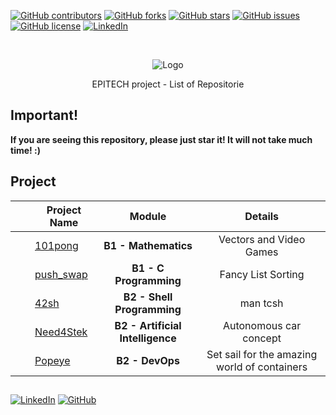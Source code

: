[![GitHub contributors](https://img.shields.io/github/contributors/HorebParraud/Need4Stek?style=for-the-badge)](https://github.com/HorebParraud/Need4Stek/graphs/contributors)
[![GitHub forks](https://img.shields.io/github/forks/HorebParraud/Need4Stek?style=for-the-badge)](https://github.com/HorebParraud/Need4Stek/network)
[![GitHub stars](https://img.shields.io/github/stars/HorebParraud/Need4Stek?style=for-the-badge)](https://github.com/HorebParraud/Need4Stek/stargazers)
[![GitHub issues](https://img.shields.io/github/issues/HorebParraud/Need4Stek?style=for-the-badge)](https://github.com/HorebParraud/Need4Stek/issues)
[![GitHub license](https://img.shields.io/github/license/HorebParraud/Need4Stek?style=for-the-badge)](https://github.com/HorebParraud/Need4Stek)
[![LinkedIn][linkedin-shield]][linkedin-url]


<!-- PROJECT LOGO -->
<br />
<p align="center">
  <a>
    <img src="https://www.epitech.eu/wp-content/themes/epitech-adn/assets/images/adn/logos-baseline.svg" alt="Logo">
  </a>

  <p align="center">
    EPITECH project - List of Repositorie
  </p>
</p>

<!-- IMPORTANT -->
## Important!
**If you are seeing this repository, please just star it! It will not take much time! :)**

## Project
|   |   Project Name  |   Module    | Details |
| :-:  |   -----   |   :------:    | :-: |
|<img src="https://www.flaticon.com/svg/static/icons/svg/1822/1822899.svg" width="15" /> | [101pong](https://github.com/HorebParraud/101pong) | **B1 - Mathematics** | Vectors and Video Games |
|<img src="https://www.flaticon.com/svg/static/icons/svg/3522/3522283.svg" width="15" /> | [push_swap](https://github.com/HorebParraud/push_swap) | **B1 - C Programming** | Fancy List Sorting |
|<img src="https://www.flaticon.com/svg/static/icons/svg/3522/3522283.svg" width="15" /> | [42sh](https://github.com/HorebParraud/42sh) | **B2 - Shell Programming** | man tcsh |
|<img src="https://www.flaticon.com/svg/static/icons/svg/3522/3522283.svg" width="15" /> | [Need4Stek](https://github.com/HorebParraud/Need4Stek) | **B2 - Artificial Intelligence** | Autonomous car concept |
|<img src="https://www.flaticon.com/svg/static/icons/svg/919/919853.svg" width="15" /> | [Popeye](https://github.com/HorebParraud/Popeye) | **B2 - DevOps** | Set sail for the amazing world of containers |

<!--USEFULL LINKS-->
##
[![LinkedIn][linkedin-shield]][linkedin-url] [![GitHub][github-shield]][github-url]

<!-- MARKDOWN LINKS, ALIAS & IMAGES -->
[linkedin-shield]: https://img.shields.io/badge/-LinkedIn-black.svg?style=for-the-badge&logo=linkedin&colorB=555
[linkedin-url]: https://www.linkedin.com/in/horeb-parraud/
[github-shield]: https://img.shields.io/badge/-other_repositories-black.svg?style=for-the-badge&logo=github&colorB=555
[github-url]: https://github.com/HorebParraud?tab=repositories
